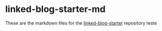 # linked-blog-starter-md
These are the markdown files for the [linked-blog-starter](https://github.com/matthewwong525/linked-blog-starter) repository
teste
